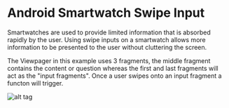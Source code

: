 # Android Smartwatch Swipe Input

Smartwatches are used to provide limited information that is absorbed rapidly by the user. 
Using swipe inputs on a smartwatch allows more information to be presented to the user without
cluttering the screen.

The Viewpager in this example uses 3 fragments, the middle fragment contains the content or question whereas the 
first and last fragments will act as the "input fragments". Once a user swipes onto an input fragment
a functon will trigger.


![alt tag](http://i.imgur.com/zbmtFFD.png?1)
